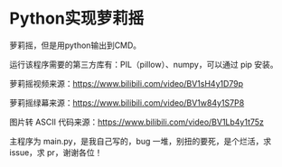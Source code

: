 # Python实现萝莉摇

萝莉摇，但是用python输出到CMD。

运行该程序需要的第三方库有：PIL（pillow）、numpy，可以通过 pip 安装。

萝莉摇视频来源：<https://www.bilibili.com/video/BV1sH4y1D79p>

萝莉摇绿幕来源：<https://www.bilibili.com/video/BV1w84y1S7P8>

图片转 ASCII 代码来源：<https://www.bilibili.com/video/BV1Lb4y1t75z>

主程序为 main.py，是我自己写的，bug 一堆，别扭的要死，是个烂活，求 issue，求 pr，谢谢各位！
